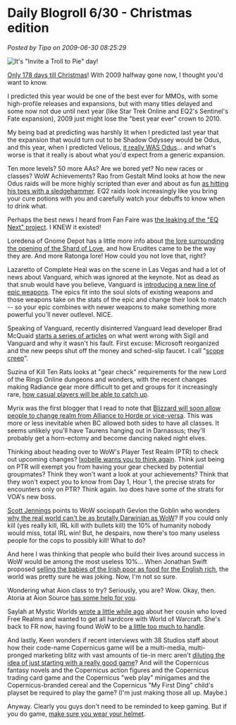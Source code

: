 # Daily Blogroll 6/30 - Christmas edition

*Posted by Tipa on 2009-06-30 08:25:29*

![It's "Invite a Troll to Pie" day!](../../../uploads/2009/06/TS3-2009-06-30-08-10-20-98.jpg "It's \"Invite a Troll to Pie\" day!")

[Only 178 days till Christmas](http://www.allcapecod.com/shoptillchristmas.cfm)! With 2009 halfway gone now, I thought you'd want to know.

I predicted this year would be one of the best ever for MMOs, with some high-profile releases and expansions, but with many titles delayed and some now not due until next year (like Star Trek Online and EQ2's Sentinel's Fate expansion), 2009 just might lose the "best year ever" crown to 2010.

My being bad at predicting was harshly lit when I predicted last year that the expansion that would turn out to be Shadow Odyssey would be Odus, and this year, when I predicted Velious, [it really WAS Odus](http://playervsdeveloper.blogspot.com/2009/06/looking-ahead-to-next-eq2-expansion.html)... and what's worse is that it really is about what you'd expect from a generic expansion.

Ten more levels? 50 more AAs? Are we bored yet? No new races or classes? WoW Achievements? Rao from Gestalt Mind looks at how the new Odus raids will be more highly scripted than ever and about as fun [as hitting his toes with a sledgehammer](http://raoworld.wordpress.com/2009/06/29/the-good-the-bad-and-the-wtf/). EQ2 raids look increasingly like you bring your cure potions with you and carefully watch your debuffs to know when to drink what.

Perhaps the best news I heard from Fan Faire was [the leaking of the "EQ Next" project](http://www.completeheal.com/?p=1272). I KNEW it existed!

Loredena of Gnome Depot has a little more info about [the lore surrounding the opening of the Shard of Love](http://www.gnomedepot.net/2009/06/29/fan-faire-eq2-lore/), and how Erudites came to be the way they are. And more Ratonga lore! How could you not love that, right?

Lazaretto of Complete Heal was on the scene in Las Vegas and had a lot of news about Vanguard, which was ignored at the keynote. Not as dead as that snub would have you believe, Vanguard is [introducing a new line of epic weapons](http://www.completeheal.com/?p=1278). The epics fit into the soul slots of existing weapons and those weapons take on the stats of the epic and change their look to match -- so your epic combines with newer weapons to make something more powerful you'll never outlevel. NICE.

Speaking of Vanguard, recently disinterred Vanguard lead developer Brad McQuaid [starts a series of articles](http://www.bradmcquaid.com/Brad_McQuaid/Blog/Entries/2009/6/29_Vanguard__Post-mortem_Part_1.html) on what went wrong with Sigil and Vanguard and why it wasn't his fault. First excuse: Microsoft reorganized and the new peeps shut off the money and sched-slip faucet. I call "[scope creep](http://en.wikipedia.org/wiki/Scope_creep)".

Suzina of Kill Ten Rats looks at "gear check" requirements for the new Lord of the Rings Online dungeons and wonders, with the recent changes making Radiance gear more difficult to get and groups for it increasingly rare, [how casual players will be able to catch up](http://www.killtenrats.com/2009/06/30/race-at-my-own-pace/).

Myrix was the first blogger that I read to note that [Blizzard will soon allow people to change realm from Alliance to Horde or vice-versa](http://www.thewanderingrogue.com/2009/06/faction-transfer-coming-to-world-of-warcraft/). This was more or less inevitable when BC allowed both sides to have all classes. It seems unlikely you'll have Taurens hanging out in Darnassus; they'll probably get a horn-ectomy and become dancing naked night elves.

Thinking about heading over to WoW's Player Test Realm (PTR) to check out upcoming changes? [Ixobelle warns you to think again](http://www.ixobelle.com/2009/06/where-ixo-invades-ptr.html). Think just being on PTR will exempt you from having your gear checked by potential groupmates? Think they won't want a look at your achievements? Think that they won't expect you to know from Day 1, Hour 1, the precise strats for encounters only on PTR? Think again. Ixo does have some of the strats for VOA's new boss.

[Scott Jennings](http://www.brokentoys.org/2009/06/29/hyperbole-in-game-theory-part-117/) points to WoW sociopath Gevlon the Goblin who wonders [why the real world can't be as brutally Darwinian as WoW](http://greedygoblin.blogspot.com/2009/06/fall-of-goblinism-2.html)? If you could only kill (yes really kill, IRL kill with bullets kill) the 10% of humanity nobody would miss, total IRL win! But, he despairs, now there's too many useless people for the cops to possibly kill! What to do?

And here I was thinking that people who build their lives around success in WoW would be among the most useless 10%... When Jonathan Swift proposed [selling the babies of the Irish poor as food for the English rich](http://art-bin.com/art/omodest.html), the world was pretty sure he was joking. Now, I'm not so sure.

Wondering what Aion class to try? Seriously, you are? Wow. Okay, then. Atoria at Aion Source [has some help for you](http://www.aionsource.com/forum/class-guides/19723-guide-choosing-class-fun-way.html). 

Saylah at Mystic Worlds [wrote a little while ago](http://notadiary.typepad.com/mysticworlds/2009/06/from-free-realms-to-world-of-warcraft-how-many-more.html) about her cousin who loved Free Realms and wanted to get all hardcore with World of Warcraft. She's back to FR now, having found WoW to be [a little too much to handle](http://notadiary.typepad.com/mysticworlds/2009/06/free-realms-tourists.html). 

And lastly, Keen wonders if recent interviews with 38 Studios staff about how their code-name Copernicus game will be a multi-media, multi-pronged marketing blitz with vast amounts of tie-in merc aren't [diluting the idea of just starting with a really good game](http://www.keenandgraev.com/?p=2666)? And will the Copernicus fantasy novels and the Copernicus action figures and the Copernicus trading card game and the Copernicus "web play" minigames and the Copernicus-branded cereal and the Copernicus "My First Ding" child's playset be required to play the game? (I'm just making those all up. Maybe.)

Anyway. Clearly you guys don't need to be reminded to keep gaming. But if you do game, [make sure you wear your helmet](http://kotaku.com/gaming/toshiba/toshiba-shocker-that-crazy-game-helmet-is-for-reals-213133.php).



